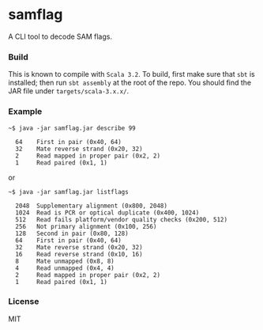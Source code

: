 # samflag

A CLI tool to decode SAM flags.

### Build
This is known to compile with `Scala 3.2`. To build, first make sure that `sbt` is installed; then run `sbt assembly` at the root of the repo. You should find the JAR file under `targets/scala-3.x.x/`.

### Example
```
~$ java -jar samflag.jar describe 99

  64    First in pair (0x40, 64)
  32    Mate reverse strand (0x20, 32)
  2     Read mapped in proper pair (0x2, 2)
  1     Read paired (0x1, 1)

```
or

```
~$ java -jar samflag.jar listflags

  2048  Supplementary alignment (0x800, 2048)
  1024  Read is PCR or optical duplicate (0x400, 1024)
  512   Read fails platform/vendor quality checks (0x200, 512)
  256   Not primary alignment (0x100, 256)
  128   Second in pair (0x80, 128)
  64    First in pair (0x40, 64)
  32    Mate reverse strand (0x20, 32)
  16    Read reverse strand (0x10, 16)
  8     Mate unmapped (0x8, 8)
  4     Read unmapped (0x4, 4)
  2     Read mapped in proper pair (0x2, 2)
  1     Read paired (0x1, 1)

```

### License
MIT
